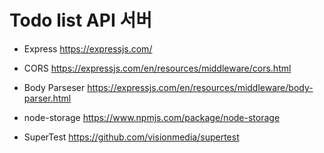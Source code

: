 # Todo list API 서버

- Express https://expressjs.com/

- CORS https://expressjs.com/en/resources/middleware/cors.html

- Body Parseser https://expressjs.com/en/resources/middleware/body-parser.html

- node-storage https://www.npmjs.com/package/node-storage

- SuperTest https://github.com/visionmedia/supertest
